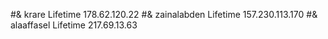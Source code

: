 #& krare Lifetime 178.62.120.22
#& zainalabden Lifetime 157.230.113.170
#& alaaffasel Lifetime 217.69.13.63

